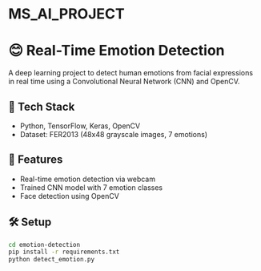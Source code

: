 # MS_AI_PROJECT
# 😊 Real-Time Emotion Detection

A deep learning project to detect human emotions from facial expressions in real time using a Convolutional Neural Network (CNN) and OpenCV.

## 🔧 Tech Stack
- Python, TensorFlow, Keras, OpenCV
- Dataset: FER2013 (48x48 grayscale images, 7 emotions)

## 🚀 Features
- Real-time emotion detection via webcam
- Trained CNN model with 7 emotion classes
- Face detection using OpenCV

## 🛠️ Setup
```bash
cd emotion-detection
pip install -r requirements.txt
python detect_emotion.py
